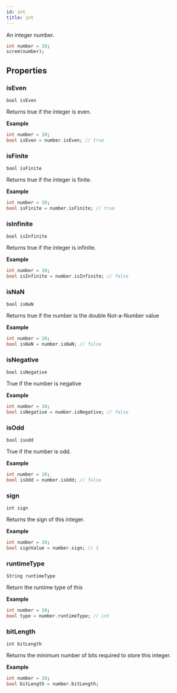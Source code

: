 ```yaml
---
id: int
title: int
---
```


An integer number.

```dart
int number = 10;
screm(number);
```

## Properties

### isEven

`bool isEven`

Returns true if the integer is even.

**Example**
```dart
int number = 10;
bool isEven = number.isEven; // true
```

### isFinite

`bool isFinite`

Returns true if the integer is finite.

**Example**
```dart
int number = 10;
bool isFinite = number.isFinite; // true
```

### isInfinite

`bool isInfinite`

Returns true if the integer is infinite.

**Example**
```dart
int number = 10;
bool isInfinite = number.isInfinite; // false
```

### isNaN

`bool isNaN`

Returns true if the number is the double Not-a-Number value

**Example**
```dart
int number = 10;
bool isNaN = number.isNaN; // false
```


### isNegative

`bool isNegative`

True if the number is negative

**Example**
```dart
int number = 10;
bool isNegative = number.isNegative; // false
```

### isOdd

`bool isodd`

True if the number is odd.

**Example**
```dart
int number = 10;
bool isOdd = number.isOdd; // false
```

### sign

`int sign`

Returns the sign of this integer.

**Example**
```dart
int number = 10;
bool signValue = number.sign; // 1
```

### runtimeType

`String runtimeType`

Return the runtime type of this

**Example**
```dart
int number = 10;
bool type = number.runtimeType; // int
```

### bitLength

`int bitLength`

Returns the minimum number of bits required to store this integer.

**Example**
```dart
int number = 10;
bool bitLength = number.bitLength;
```